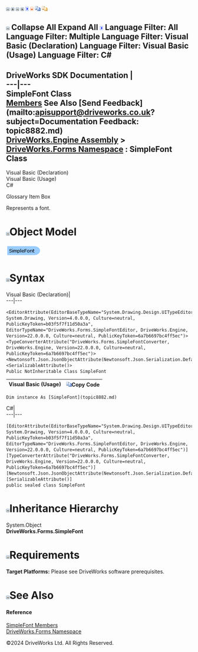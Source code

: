 ![](dotnetimages/collapse.gif) ![](dotnetimages/expand.gif) ![](dotnetimages/collapse.gif) ![](dotnetimages/expand.gif) ![](dotnetimages/drpdown.gif) ![](dotnetimages/drpdown_orange.gif) ![](dotnetimages/copycode.gif) ![](dotnetimages/copycodeHighlight.gif)

![](dotnetimages/collapse.gif) Collapse All Expand All ![](dotnetimages/drpdown.gif) Language Filter: All  Language Filter: Multiple  Language Filter: Visual Basic (Declaration) Language Filter: Visual Basic (Usage) Language Filter: C#  
---  
DriveWorks SDK Documentation  |   
---|---  
SimpleFont Class   
[Members](topic8883.md) See Also [Send Feedback](mailto:apisupport@driveworks.co.uk?subject=Documentation Feedback: topic8882.md)  
[DriveWorks.Engine Assembly](topic2156.md) > [DriveWorks.Forms Namespace](topic7266.md) : SimpleFont Class  
---  
  
Visual Basic (Declaration)    
Visual Basic (Usage)    
C# 

Glossary Item Box

Represents a font. 

# ![](dotnetimages/collapse.gif)Object Model

![](dotnetdiagramimages/image437.png)

# ![](dotnetimages/collapse.gif)Syntax

Visual Basic (Declaration)|   
---|---  
      
    
    <EditorAttribute(EditorBaseTypeName="System.Drawing.Design.UITypeEditor, System.Drawing, Version=4.0.0.0, Culture=neutral, PublicKeyToken=b03f5f7f11d50a3a", EditorTypeName="DriveWorks.Forms.SimpleFontEditor, DriveWorks.Engine, Version=22.0.0.0, Culture=neutral, PublicKeyToken=6a7b6697bc4ff5ec")>
    <TypeConverterAttribute("DriveWorks.Forms.SimpleFontConverter, DriveWorks.Engine, Version=22.0.0.0, Culture=neutral, PublicKeyToken=6a7b6697bc4ff5ec")>
    <Newtonsoft.Json.JsonObjectAttribute(Newtonsoft.Json.Serialization.DefaultNamingStrategy)>
    <SerializableAttribute()>
    Public NotInheritable Class SimpleFont   
  
Visual Basic (Usage)| ![](dotnetimages/copycode.gif)Copy Code  
---|---  
      
    
    Dim instance As [SimpleFont](topic8882.md)  
  
C#|   
---|---  
      
    
    [EditorAttribute(EditorBaseTypeName="System.Drawing.Design.UITypeEditor, System.Drawing, Version=4.0.0.0, Culture=neutral, PublicKeyToken=b03f5f7f11d50a3a", EditorTypeName="DriveWorks.Forms.SimpleFontEditor, DriveWorks.Engine, Version=22.0.0.0, Culture=neutral, PublicKeyToken=6a7b6697bc4ff5ec")]
    [TypeConverterAttribute("DriveWorks.Forms.SimpleFontConverter, DriveWorks.Engine, Version=22.0.0.0, Culture=neutral, PublicKeyToken=6a7b6697bc4ff5ec")]
    [Newtonsoft.Json.JsonObjectAttribute(Newtonsoft.Json.Serialization.DefaultNamingStrategy)]
    [SerializableAttribute()]
    public sealed class SimpleFont   
  
# ![](dotnetimages/collapse.gif)Inheritance Hierarchy

System.Object  
**DriveWorks.Forms.SimpleFont**  


# ![](dotnetimages/collapse.gif)Requirements

**Target Platforms:** Please see DriveWorks software prerequisites.

# ![](dotnetimages/collapse.gif)See Also

#### Reference

[SimpleFont Members](topic8883.md)   
[DriveWorks.Forms Namespace](topic7266.md)

©2024 DriveWorks Ltd. All Rights Reserved.
